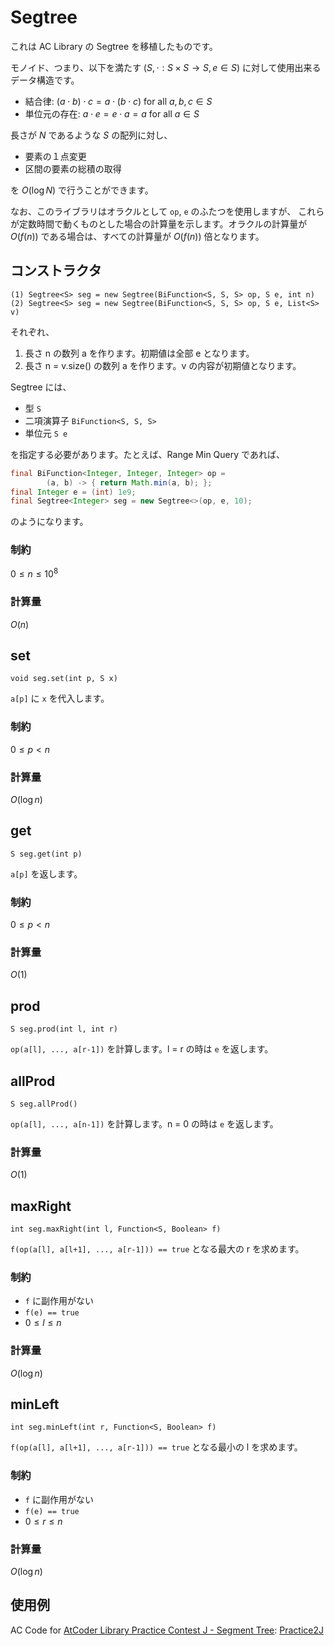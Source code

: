 # Segtree

これは AC Library の Segtree を移植したものです。

モノイド、つまり、以下を満たす ($S, \cdot: S \times S \rightarrow S, e \in S$)
に対して使用出来るデータ構造です。

- 結合律: $(a \cdot b) \cdot c = a \cdot (b \cdot c)$ for all $a, b, c \in S$
- 単位元の存在: $a \cdot e = e \cdot a = a$ for all $a \in S$

長さが $N$ であるような $S$ の配列に対し、

- 要素の１点変更
- 区間の要素の総積の取得

を $O(\log N)$ で行うことができます。

なお、このライブラリはオラクルとして `op`, `e` のふたつを使用しますが、
これらが定数時間で動くものとした場合の計算量を示します。オラクルの計算量が
$O(f(n))$ である場合は、すべての計算量が $O(f(n))$ 倍となります。

## コンストラクタ

```console
(1) Segtree<S> seg = new Segtree(BiFunction<S, S, S> op, S e, int n)
(2) Segtree<S> seg = new Segtree(BiFunction<S, S, S> op, S e, List<S> v)
```

それぞれ、

1. 長さ n の数列 a を作ります。初期値は全部 e となります。
2. 長さ n = v.size() の数列 a を作ります。v の内容が初期値となります。

Segtree には、

- 型 `S`
- 二項演算子 `BiFunction<S, S, S>`
- 単位元 `S e`

を指定する必要があります。たとえば、Range Min Query であれば、

```java
final BiFunction<Integer, Integer, Integer> op = 
        (a, b) -> { return Math.min(a, b); };
final Integer e = (int) 1e9;
final Segtree<Integer> seg = new Segtree<>(op, e, 10);
```

のようになります。

### 制約

$0 \le n \le 10^8$

### 計算量

$O(n)$

## set

```console
void seg.set(int p, S x)
```

`a[p]` に `x` を代入します。

### 制約

$0 \le p < n$

### 計算量

$O(\log n)$

## get

```console
S seg.get(int p)
```

`a[p]` を返します。

### 制約

$0 \le p < n$

### 計算量

$O(1)$

## prod

```console
S seg.prod(int l, int r)
```

`op(a[l], ..., a[r-1])` を計算します。l = r の時は `e` を返します。

## allProd

```console
S seg.allProd()
```

`op(a[l], ..., a[n-1])` を計算します。n = 0 の時は `e` を返します。

### 計算量

$O(1)$

## maxRight

```console
int seg.maxRight(int l, Function<S, Boolean> f)
```

`f(op(a[l], a[l+1], ..., a[r-1])) == true` となる最大の r を求めます。

### 制約

- `f` に副作用がない
- `f(e) == true`
- $0 \le l \le n$

### 計算量

$O(\log n)$

## minLeft

```console
int seg.minLeft(int r, Function<S, Boolean> f)
```

`f(op(a[l], a[l+1], ..., a[r-1])) == true` となる最小の l を求めます。

### 制約

- `f` に副作用がない
- `f(e) == true`
- $0 \le r \le n$

### 計算量

$O(\log n)$

## 使用例

AC Code for [AtCoder Library Practice Contest J - Segment Tree](https://atcoder.jp/contests/practice2/tasks/practice2_j):
[Practice2J](../code/src/main/java/jp/ne/sakura/uhideyuki/jatcoder/PRACTICE2J.java)